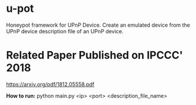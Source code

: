# u-pot
Honeypot framework for UPnP Device.
Create an emulated device from the UPnP device description file of an UPnP device.

# Related Paper Published on IPCCC' 2018
https://arxiv.org/pdf/1812.05558.pdf



**How to run:**
  python main.py \<ip\> \<port\> <description_file_name>
